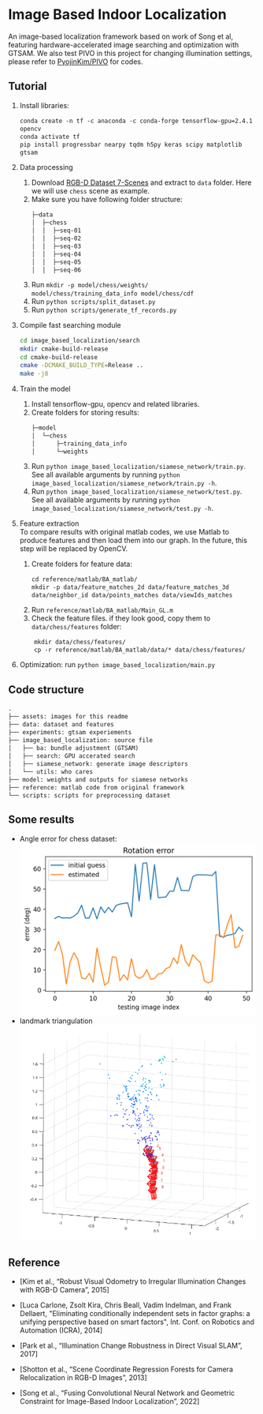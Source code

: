 # Image Based Indoor Localization

An image-based localization framework based on work of Song et al, featuring hardware-accelerated image searching​ and optimization with GTSAM. We also test PIVO in this project for changing illumination settings, please refer to [PyojinKim/PIVO](https://github.com/PyojinKim/PIVO) for codes.

## Tutorial

1. Install libraries:
    ```
    conda create -n tf -c anaconda -c conda-forge tensorflow-gpu=2.4.1 opencv
    conda activate tf
    pip install progressbar nearpy tqdm h5py keras scipy matplotlib gtsam
    ```
2. Data processing
    1. Download [RGB-D Dataset 7-Scenes](https://www.microsoft.com/en-us/research/project/rgb-d-dataset-7-scenes/) and
       extract to `data` folder. Here we will use `chess` scene as example.
    2. Make sure you have following folder structure:
        ```
        ├─data
        │  ├─chess
        │  │  ├─seq-01
        │  │  ├─seq-02
        │  │  ├─seq-03
        │  │  ├─seq-04
        │  │  ├─seq-05
        │  │  ├─seq-06
        ```
    3. Run `mkdir -p model/chess/weights/ model/chess/training_data_info model/chess/cdf`
    4. Run `python scripts/split_dataset.py`
    5. Run `python scripts/generate_tf_records.py`
3. Compile fast searching module
    ```bash
    cd image_based_localization/search
    mkdir cmake-build-release
    cd cmake-build-release
    cmake -DCMAKE_BUILD_TYPE=Release ..
    make -j8
    ```
4. Train the model
    1. Install tensorflow-gpu, opencv and related libraries.
    1. Create folders for storing results:
        ```
        ├─model
        │  └─chess
        │      ├─training_data_info
        │      └─weights
        ```
    1. Run `python image_based_localization/siamese_network/train.py`. See all available arguments by
       running `python image_based_localization/siamese_network/train.py -h`.
    1. Run `python image_based_localization/siamese_network/test.py`. See all available arguments by
       running `python image_based_localization/siamese_network/test.py -h`.
5. Feature extraction \
    To compare results with original matlab codes, we use Matlab to produce features and then load them into our graph. In the future, this step will be replaced by OpenCV.

    1. Create folders for feature data:
        ```
        cd reference/matlab/BA_matlab/
        mkdir -p data/feature_matches_2d data/feature_matches_3d data/neighbor_id data/points_matches data/viewIds_matches
        ```
    1. Run `reference/matlab/BA_matlab/Main_GL.m`
    1. Check the feature files. if they look good, copy them to `data/chess/features` folder: 
    ```
        mkdir data/chess/features/
        cp -r reference/matlab/BA_matlab/data/* data/chess/features/
    ```
6. Optimization: run `python image_based_localization/main.py`

## Code structure

```
.
├── assets: images for this readme
├── data: dataset and features
├── experiments: gtsam experiements
├── image_based_localization: source file
│   ├── ba: bundle adjustment (GTSAM)
│   ├── search: GPU accerated search
│   ├── siamese_network: generate image descriptors
│   └── utils: who cares
├── model: weights and outputs for siamese networks
├── reference: matlab code from original framework
└── scripts: scripts for preprocessing dataset
```

## Some results
- Angle error for chess dataset: \
    ![](./assets/angle.png)
- landmark triangulation \
    ![](./assets/feature%20tracking.png)

## Reference

- [Kim et al., “Robust Visual Odometry to Irregular Illumination Changes with RGB-D Camera”, 2015]​

- [Luca Carlone, Zsolt Kira, Chris Beall, Vadim Indelman, and Frank Dellaert, "Eliminating conditionally independent sets in factor graphs: a unifying perspective based on smart factors", Int. Conf. on Robotics and Automation (ICRA), 2014]

- [Park et al., “Illumination Change Robustness in Direct Visual SLAM”, 2017]​

- [Shotton et al., “Scene Coordinate Regression Forests for Camera Relocalization in RGB-D Images”, 2013]​

- [Song et al., “Fusing Convolutional Neural Network and Geometric Constraint for Image-Based Indoor Localization”, 2022]​